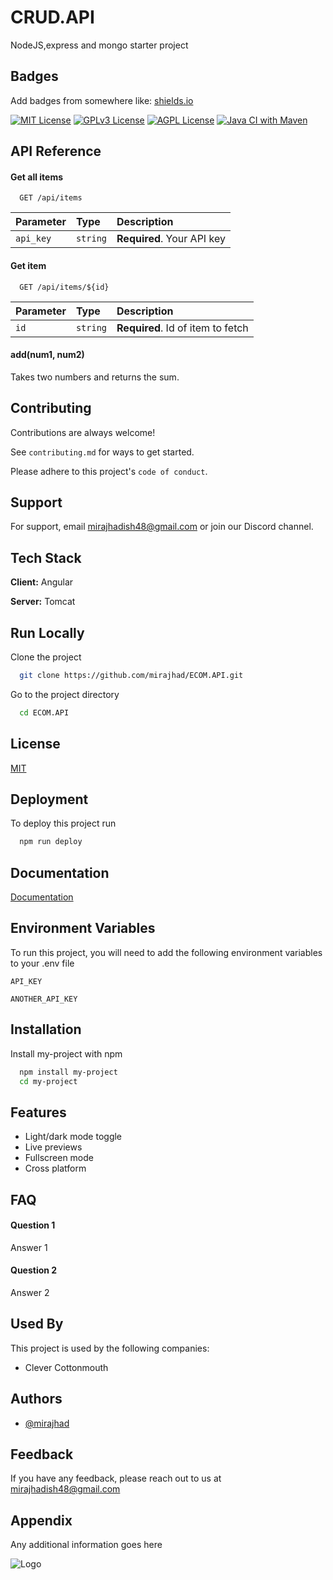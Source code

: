 # CRUD.API
NodeJS,express and mongo starter project


## Badges

Add badges from somewhere like: [shields.io](https://shields.io/)

[![MIT License](https://img.shields.io/badge/License-MIT-green.svg)](https://choosealicense.com/licenses/mit/)
[![GPLv3 License](https://img.shields.io/badge/License-GPL%20v3-yellow.svg)](https://opensource.org/licenses/)
[![AGPL License](https://img.shields.io/badge/license-AGPL-blue.svg)](http://www.gnu.org/licenses/agpl-3.0)
[![Java CI with Maven](https://github.com/mirajhad/ECOM.API/actions/workflows/maven.yml/badge.svg)](https://github.com/mirajhad/ECOM.API/actions/workflows/maven.yml)


## API Reference

#### Get all items

```http
  GET /api/items
```

| Parameter | Type     | Description                |
| :-------- | :------- | :------------------------- |
| `api_key` | `string` | **Required**. Your API key |

#### Get item

```http
  GET /api/items/${id}
```

| Parameter | Type     | Description                       |
| :-------- | :------- | :-------------------------------- |
| `id`      | `string` | **Required**. Id of item to fetch |

#### add(num1, num2)

Takes two numbers and returns the sum.


## Contributing

Contributions are always welcome!

See `contributing.md` for ways to get started.

Please adhere to this project's `code of conduct`.


## Support

For support, email mirajhadish48@gmail.com or join our Discord channel.


## Tech Stack

**Client:** Angular

**Server:** Tomcat


## Run Locally

Clone the project

```bash
  git clone https://github.com/mirajhad/ECOM.API.git
```

Go to the project directory

```bash
  cd ECOM.API
```



## License

[MIT](https://choosealicense.com/licenses/mit/)


## Deployment

To deploy this project run

```bash
  npm run deploy
```


## Documentation

[Documentation](https://linktodocumentation)


## Environment Variables

To run this project, you will need to add the following environment variables to your .env file

`API_KEY`

`ANOTHER_API_KEY`


## Installation

Install my-project with npm

```bash
  npm install my-project
  cd my-project
```
    
## Features

- Light/dark mode toggle
- Live previews
- Fullscreen mode
- Cross platform


## FAQ

#### Question 1

Answer 1

#### Question 2

Answer 2


## Used By

This project is used by the following companies:

- Clever Cottonmouth


## Authors

- [@mirajhad](https://www.github.com/octokatherine)


## Feedback

If you have any feedback, please reach out to us at mirajhadish48@gmail.com


## Appendix

Any additional information goes here


![Logo](https://dev-to-uploads.s3.amazonaws.com/uploads/articles/th5xamgrr6se0x5ro4g6.png)

